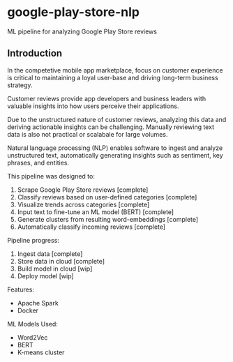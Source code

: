# google-play-store-nlp
ML pipeline for analyzing Google Play Store reviews

## Introduction
In the competetive mobile app marketplace, focus on customer experience is critical to maintaining a loyal user-base and driving long-term business strategy.

Customer reviews provide app developers and business leaders with valuable insights into how users perceive their applications. 

Due to the unstructured nature of customer reviews, analyzing this data and deriving actionable insights can be challenging. Manually reviewing text data is also not practical or scalabale for large volumes. 

Natural language processing (NLP) enables software to ingest and analyze unstructured text, automatically generating insights such as sentiment, key phrases, and entities.

This pipeline was designed to:
1. Scrape Google Play Store reviews [complete]
2. Classify reviews based on user-defined categories [complete]
3. Visualize trends across categories [complete]
4. Input text to fine-tune an ML model (BERT) [complete]
5. Generate clusters from resulting word-embeddings [complete]
6. Automatically classify incoming reviews [complete]

Pipeline progress:
1. Ingest data [complete]
2. Store data in cloud [complete]
3. Build model in cloud [wip]
4. Deploy model [wip]

Features:
* Apache Spark
* Docker

ML Models Used:
* Word2Vec
* BERT
* K-means cluster
